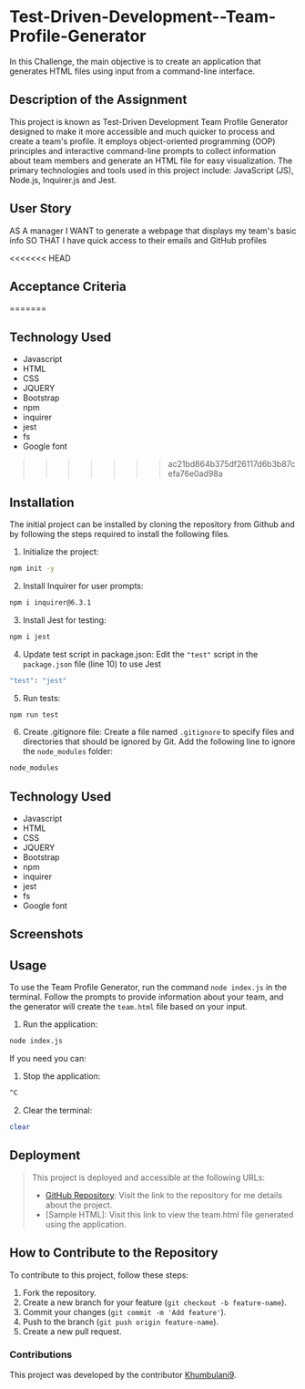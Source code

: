 # Test-Driven-Development--Team-Profile-Generator

In this Challenge, the main objective is to create an application that generates HTML files using input from a command-line interface.

## Description of the Assignment

This project is known as Test-Driven Development Team Profile Generator designed to make it more accessible and much quicker to process and create a team's profile. It employs object-oriented programming (OOP) principles and interactive command-line prompts to collect information about team members and generate an HTML file for easy visualization. The primary technologies and tools used in this project include: JavaScript (JS), Node.js, Inquirer.js and Jest.

## User Story

AS A manager
I WANT to generate a webpage that displays my team's basic info
SO THAT I have quick access to their emails and GitHub profiles

<<<<<<< HEAD
## Acceptance Criteria 


=======

## Technology Used

* Javascript 
* HTML
* CSS 
* JQUERY
* Bootstrap 
* npm 
* inquirer 
* jest 
* fs 
* Google font 
>>>>>>> ac21bd864b375df26117d6b3b87cefa76e0ad98a

## Installation

The initial project can be installed by cloning the repository from Github and by following the steps required to install the following files.

1. Initialize the project:
```bash
npm init -y
```
2. Install Inquirer for user prompts:
```bash
npm i inquirer@6.3.1
```
3. Install Jest for testing:
```bash
npm i jest
```
4. Update test script in package.json:
Edit the `"test"` script in the `package.json` file (line 10) to use Jest
```bash
"test": "jest"
```
5. Run tests:
```bash
npm run test
```
6. Create .gitignore file:
Create a file named `.gitignore` to specify files and directories that should be ignored by Git. Add the following line to ignore the `node_modules` folder:
```bash
node_modules
```

## Technology Used

* Javascript 
* HTML
* CSS 
* JQUERY
* Bootstrap 
* npm 
* inquirer 
* jest 
* fs 
* Google font 

## Screenshots

## Usage

To use the Team Profile Generator, run the command `node index.js` in the terminal. Follow the prompts to provide information about your team, and the generator will create the `team.html` file based on your input.

1. Run the application:
```bash
node index.js
```
If you need you can:
1. Stop the application:
```bash
^C
```
2. Clear the terminal:
```bash
clear
```
## Deployment
> This project is deployed and accessible at the following URLs:
> 
> - [GitHub Repository](https://github.com/khumbulani9/Test-Driven-Development--Team-Profile-Generator/edit/main/README.md"): Visit the link to the repository for me details about the project.
> - [Sample HTML]: Visit this link to view the team.html file generated using the application.


## How to Contribute to the Repository
To contribute to this project, follow these steps:

1. Fork the repository.
2. Create a new branch for your feature (`git checkout -b feature-name`).
3. Commit your changes (`git commit -m 'Add feature'`).
4. Push to the branch (`git push origin feature-name`).
5. Create a new pull request.

### Contributions
This project was developed by the contributor [Khumbulani9](https://github.com/khumbulani9/Test-Driven-Development--Team-Profile-Generator/edit/main/README.md).
